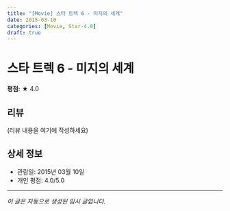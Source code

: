 ```yaml
---
title: "[Movie] 스타 트렉 6 - 미지의 세계"
date: 2015-03-10
categories: [Movie, Star-4.0]
draft: true
---
```


# 스타 트렉 6 - 미지의 세계

**평점:** ★ 4.0

## 리뷰

(리뷰 내용을 여기에 작성하세요)

## 상세 정보

- 관람일: 2015년 03월 10일
- 개인 평점: 4.0/5.0

---

*이 글은 자동으로 생성된 임시 글입니다.*
